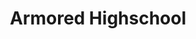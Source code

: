 --- 
title: "Armored Highschool"
publishdate: "2019-2-17T16:48:46+02:00"
src: "https://365manga.net/manga/armored-highschool"
image: "https://data.365manga.net/images/thumbnails/30518-armored-highschool.jpg"
description: " A spinoff of Flight Highschool http://mangapark.me/search?q=flight-highschoolFeatures anthropomorphized modern military armored fighting vehicles, ranging from tanks to self propelled guns, living daily lives in highschool.Original naver page: http://blog.naver.com/jk100687"
---